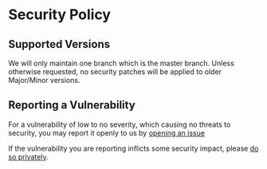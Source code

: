 # Security Policy

## Supported Versions

We will only maintain one branch which is the master branch. Unless otherwise requested, no security patches will be applied to older Major/Minor versions. 

## Reporting a Vulnerability

For a vulnerability of low to no severity, which causing no threats to security, you may report it openly to us by [opening an issue](https://github.com/Samy-ib/utls/issues/new)

If the vulnerability you are reporting inflicts some security impact, please [do so privately](https://github.com/Samy-ib/utls/security/advisories/new).
